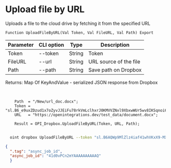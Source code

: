 ﻿---
sidebar_position: 5
---

# Upload file by URL
 Uploads a file to the cloud drive by fetching it from the specified URL



`Function UploadFileByURL(Val Token, Val FileURL, Val Path) Export`

  | Parameter | CLI option | Type | Description |
  |-|-|-|-|
  | Token | --token | String | Token |
  | FileURL | --url | String | URL source of the file |
  | Path | --path | String | Save path on Dropbox |

  
  Returns:  Map Of KeyAndValue - serialized JSON response from Dropbox

<br/>




```bsl title="Code example"
    Path  = "/New/url_doc.docx";
    Token = "sl.B6_e9uxZDzud1x7oZyvJJEiFu78rkVmLclhxrJ0KMVVZNxl9XbxwWUr5wv8IKSqnoi6KyNyRe0...";
    URL   = "https://openintegrations.dev/test_data/document.docx";

    Result = OPI_Dropbox.UploadFileByURL(Token, URL, Path);
```



```sh title="CLI command example"
    
  oint dropbox UploadFileByURL --token "sl.B6AQWp9MlZlz4iaf41whVKxX9-MXeCiQhPRe4YIRxFmZ3zHsdjmOAatzgaWVhqmlIOvDD6WIUQ..." --url %url% --path %path%

```

```json title="Result"
{
  ".tag": "async_job_id",
  "async_job_id": "41d0vPCn2mYAAAAAAAAAAQ"
  }
```
